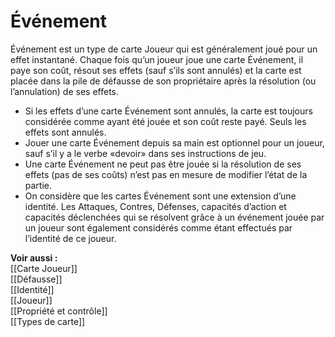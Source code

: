 # Événement
Événement est un type de carte Joueur qui est généralement joué pour un effet instantané. Chaque fois qu’un joueur joue une carte Événement, il paye son coût, résout ses effets (sauf s’ils sont annulés) et la carte est placée dans la pile de défausse de son propriétaire après la résolution (ou l’annulation) de ses effets.
- Si les effets d’une carte Événement sont annulés, la carte est toujours considérée comme ayant été jouée et son coût reste payé. Seuls les effets sont annulés.
- Jouer une carte Événement depuis sa main est optionnel pour un joueur, sauf s’il y a le verbe «devoir» dans ses instructions de jeu.
- Une carte Événement ne peut pas être jouée si la résolution de ses effets (pas de ses coûts) n’est pas en mesure de modifier l’état de la partie.
- On considère que les cartes Événement sont une extension d’une identité. Les Attaques, Contres, Défenses, capacités d’action et capacités déclenchées qui se résolvent grâce à un événement jouée par un joueur sont également considérés comme étant effectués par l’identité de ce joueur.

**Voir aussi :**  
[[Carte Joueur]]  
[[Défausse]]  
[[Identité]]  
[[Joueur]]  
[[Propriété et contrôle]]  
[[Types de carte]]